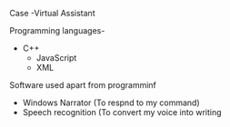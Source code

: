 Case
      -Virtual Assistant
      
Programming languages-
  * C++
      * JavaScript
      * XML
        
Software used apart from programminf
  * Windows Narrator (To respnd to my command) 
  * Speech recognition (To convert my voice into writing

